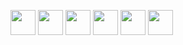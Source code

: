 <!--
### Hi there 👋
**boriskrasko/boriskrasko** is a ✨ _special_ ✨ repository because its `README.md` (this file) appears on your GitHub profile.

Here are some ideas to get you started:

- 🔭 I’m currently working on ...
- 🌱 I’m currently learning ...
- 👯 I’m looking to collaborate on ...
- 🤔 I’m looking for help with ...
- 💬 Ask me about ...
- 📫 How to reach me: ...
- 😄 Pronouns: ...
- ⚡ Fun fact: ...
-->

<img src="https://boriskrasko.github.io/boriskrasko/logo-min/css.png" width="40" /> <img src="https://boriskrasko.github.io/boriskrasko/logo-min/sass.png" width="40" />
<img src="https://boriskrasko.github.io/boriskrasko/logo-min/js.png" width="40" />
<a href="https://github.com/boriskrasko/covid-19-dashboard"><img src="https://boriskrasko.github.io/boriskrasko/logo-min/ts.png" width="40" /></a>
<img src="https://boriskrasko.github.io/boriskrasko/logo-min/react.png" width="40" />
<img src="https://boriskrasko.github.io/boriskrasko/logo-min/webpack.png" width="40" />

